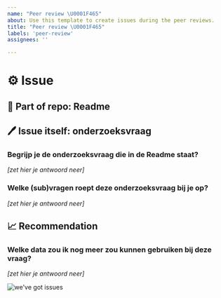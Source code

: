 ```yaml
---
name: "Peer review \U0001F465"
about: Use this template to create issues during the peer reviews.
title: "Peer review \U0001F465"
labels: 'peer-review'
assignees: ''

---
```


# ⚙️ Issue
## 📁 Part of repo: Readme

## 🖊️ Issue itself: onderzoeksvraag
### Begrijp je de onderzoeksvraag die in de Readme staat?   
_[zet hier je antwoord neer]_

### Welke (sub)vragen roept deze onderzoeksvraag bij je op?
_[zet hier je antwoord neer]_

## 📈 Recommendation
### Welke data zou ik nog meer zou kunnen gebruiken bij deze vraag?
_[zet hier je antwoord neer]_


![we've got issues](https://media.giphy.com/media/4Mni3cxTuKHDi/giphy.gif)
